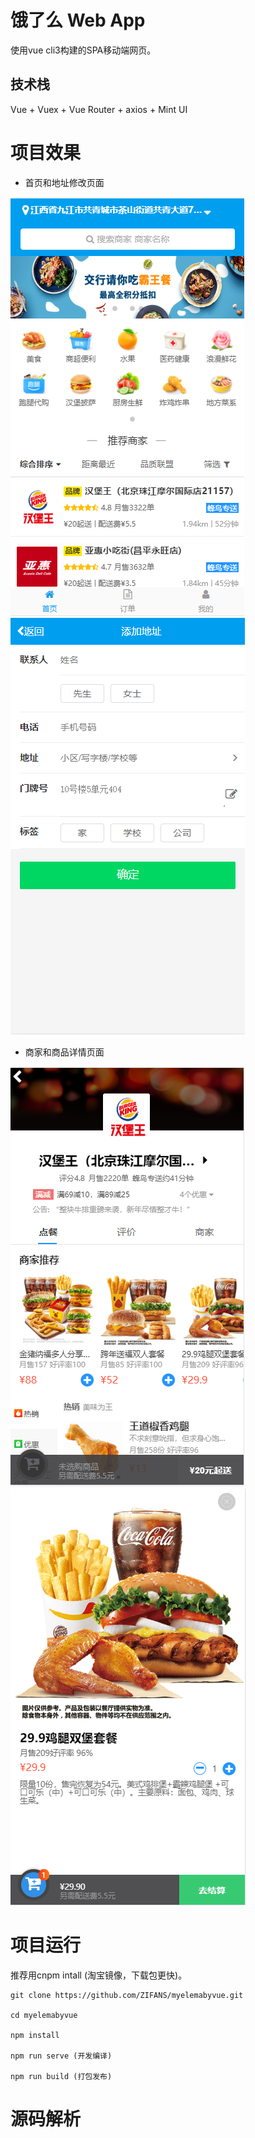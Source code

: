 # 饿了么 Web App
使用vue cli3构建的SPA移动端网页。

## 技术栈

Vue + Vuex + Vue Router + axios + Mint UI

# 项目效果

- 首页和地址修改页面

![首页](/docs/screenshot/elema_index.png)   ![登录](/docs/screenshot/address.png)

- 商家和商品详情页面

![店家](/docs/screenshot/shop_index.png) ![商品详情](/docs/screenshot/commodity.png)


# 项目运行

推荐用cnpm intall (淘宝镜像，下载包更快)。

```$xslt
git clone https://github.com/ZIFANS/myelemabyvue.git

cd myelemabyvue

npm install

npm run serve (开发编译)

npm run build (打包发布)
```


# 源码解析




